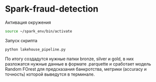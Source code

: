 # Spark-fraud-detection

Активация окружения
   ```bash
source ~/spark_env/bin/activate
   ```

Запуск скрипта
   ```bash
python lakehouse_pipeline.py
   ```

По итогу создадутся нужные папки bronze, silver и gold, в них разложатся нужные данные в формате .parquette и сработает модель Random FOrest для предсказания банкротства, метрики (accuracy и точность) которой выведутся в терминале.
